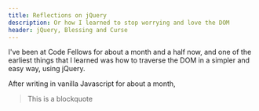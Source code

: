 ```yaml
---
title: Reflections on jQuery
description: Or how I learned to stop worrying and love the DOM
header: jQuery, Blessing and Curse
---
```

I've been at Code Fellows for about a month and a half now, and one of the earliest things that I learned was how to traverse the DOM in a simpler and easy way, using jQuery.

After writing in vanilla Javascript for about a month, 

> This is a blockquote

